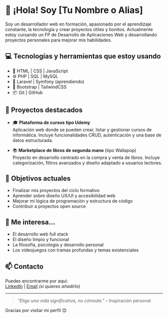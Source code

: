 # 👋 ¡Hola! Soy [Tu Nombre o Alias]

Soy un desarrollador web en formación, apasionado por el aprendizaje constante, la tecnología y crear proyectos útiles y bonitos. Actualmente estoy cursando un FP de Desarrollo de Aplicaciones Web y desarrollando proyectos personales para mejorar mis habilidades.

## 💻 Tecnologías y herramientas que estoy usando

- 🧱 HTML | CSS | JavaScript
- ⚙️ PHP | SQL | MySQL
- 🧠 Laravel | Symfony (aprendiendo)
- 🎨 Bootstrap | TailwindCSS
- 📦 Git | GitHub

## 🚀 Proyectos destacados

- 🎓 **Plataforma de cursos tipo Udemy**  
  Aplicación web donde se pueden crear, listar y gestionar cursos de informática. Incluye funcionalidades CRUD, autenticación y una base de datos estructurada.

- 📚 **Marketplace de libros de segunda mano** (tipo Wallapop)  
  Proyecto en desarrollo centrado en la compra y venta de libros. Incluye categorización, filtros avanzados y diseño adaptado a usuarios lectores.

## 🎯 Objetivos actuales

- Finalizar mis proyectos del ciclo formativo
- Aprender sobre diseño UX/UI y accesibilidad web
- Mejorar mi lógica de programación y estructura de código
- Contribuir a proyectos open source

## 🌱 Me interesa...

- El desarrollo web full stack
- El diseño limpio y funcional
- La filosofía, psicología y desarrollo personal
- Los videojuegos con tramas profundas y temas existenciales

## 📫 Contacto

Puedes encontrarme por aquí:  
[LinkedIn](https://www.linkedin.com/in/tu-usuario/) | [Email](mailto:tu@email.com) *(si quieres añadirlo)*

---

> *“Elige una vida significativa, no cómoda.”* – Inspiración personal

Gracias por visitar mi perfil 😊
